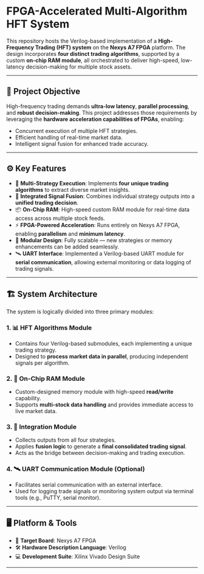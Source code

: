 # FPGA-Accelerated Multi-Algorithm HFT System

This repository hosts the Verilog-based implementation of a **High-Frequency Trading (HFT) system** on the **Nexys A7 FPGA** platform. The design incorporates **four distinct trading algorithms**, supported by a custom **on-chip RAM module**, all orchestrated to deliver high-speed, low-latency decision-making for multiple stock assets.

---

## 🧠 Project Objective

High-frequency trading demands **ultra-low latency**, **parallel processing**, and **robust decision-making**. This project addresses those requirements by leveraging the **hardware acceleration capabilities of FPGAs**, enabling:

- Concurrent execution of multiple HFT strategies.
- Efficient handling of real-time market data.
- Intelligent signal fusion for enhanced trade accuracy.

---

## ⚙️ Key Features

- 🔄 **Multi-Strategy Execution**: Implements **four unique trading algorithms** to extract diverse market insights.
- 🧠 **Integrated Signal Fusion**: Combines individual strategy outputs into a **unified trading decision**.
- 📦 **On-Chip RAM**: High-speed custom RAM module for real-time data access across multiple stock feeds.
- ⚡ **FPGA-Powered Acceleration**: Runs entirely on Nexys A7 FPGA, enabling **parallelism** and **minimum latency**.
- 🔧 **Modular Design**: Fully scalable — new strategies or memory enhancements can be added seamlessly.
- 🛰️ **UART Interface**: Implemented a Verilog-based UART module for **serial communication**, allowing external monitoring or data logging of trading signals.

---

## 🏗️ System Architecture

The system is logically divided into three primary modules:

### 1. 📊 HFT Algorithms Module
- Contains four Verilog-based submodules, each implementing a unique trading strategy.
- Designed to **process market data in parallel**, producing independent signals per algorithm.

### 2. 💾 On-Chip RAM Module
- Custom-designed memory module with high-speed **read/write** capability.
- Supports **multi-stock data handling** and provides immediate access to live market data.

### 3. 🔗 Integration Module
- Collects outputs from all four strategies.
- Applies **fusion logic** to generate a **final consolidated trading signal**.
- Acts as the bridge between decision-making and trading execution.
  
### 4. 🛰️ UART Communication Module (Optional)
- Facilitates serial communication with an external interface.
- Used for logging trade signals or monitoring system output via terminal tools (e.g., PuTTY, serial monitor).


---

## 🖥️ Platform & Tools

- 🔌 **Target Board**: Nexys A7 FPGA
- 🛠️ **Hardware Description Language**: Verilog
- 💻 **Development Suite**: Xilinx Vivado Design Suite

---
